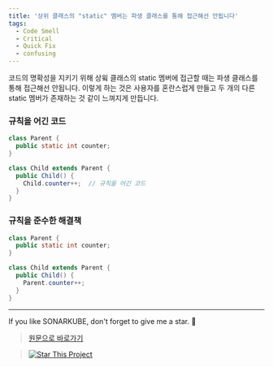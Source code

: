 ```yaml
---
title: '상위 클래스의 "static" 멤버는 파생 클래스를 통해 접근해선 안됩니다'
tags:
  - Code Smell
  - Critical
  - Quick Fix
  - confusing
---
```


코드의 명확성을 지키기 위해 상윜 클래스의 static 멤버에 접근할 때는 파생 클래스를 통해 접근해선 안됩니다.
이렇게 하는 것은 사용자를 혼란스럽게 만들고 두 개의 다른 static 멤버가 존재하는 것 같이 느껴지게 만듭니다.

### 규칙을 어긴 코드

```java
class Parent {
  public static int counter;
}

class Child extends Parent {
  public Child() {
    Child.counter++;  // 규칙을 어긴 코드
  }
}
```

### 규칙을 준수한 해결책

```java
class Parent {
  public static int counter;
}

class Child extends Parent {
  public Child() {
    Parent.counter++;
  }
}
```

---

If you like SONARKUBE, don't forget to give me a star. :star2:

> [원문으로 바로가기](https://rules.sonarsource.com/java/tag/confusing/RSPEC-3252)

> [![Star This Project](https://img.shields.io/github/stars/kantabile/sonarkube.svg?label=Stars&style=social)](https://github.com/kantabile/sonarkube)
